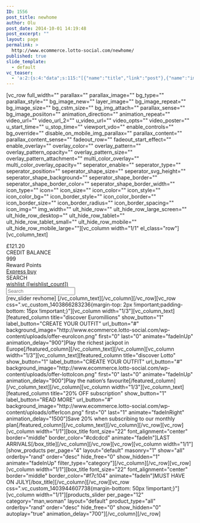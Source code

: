 ```yaml
---
ID: 1556
post_title: newhome
author: Olu
post_date: 2014-10-01 14:19:48
post_excerpt: ""
layout: page
permalink: >
  http://www.ecommerce.lotto-social.com/newhome/
published: true
slide_template:
  - default
vc_teaser:
  - 'a:2:{s:4:"data";s:115:"[{"name":"title","link":"post"},{"name":"image","image":"featured","link":"none"},{"name":"text","mode":"excerpt"}]";s:7:"bgcolor";s:0:"";}'
---
```

[vc_row full_width="" parallax="" parallax_image="" bg_type="" parallax_style="" bg_image_new="" layer_image="" bg_image_repeat="" bg_image_size="" bg_cstm_size="" bg_img_attach="" parallax_sense="" bg_image_posiiton="" animation_direction="" animation_repeat="" video_url="" video_url_2="" u_video_url="" video_opts="" video_poster="" u_start_time="" u_stop_time="" viewport_vdo="" enable_controls="" bg_override="" disable_on_mobile_img_parallax="" parallax_content="" parallax_content_sense="" fadeout_row="" fadeout_start_effect="" enable_overlay="" overlay_color="" overlay_pattern="" overlay_pattern_opacity="" overlay_pattern_size="" overlay_pattern_attachment="" multi_color_overlay="" multi_color_overlay_opacity="" seperator_enable="" seperator_type="" seperator_position="" seperator_shape_size="" seperator_svg_height="" seperator_shape_background="" seperator_shape_border="" seperator_shape_border_color="" seperator_shape_border_width="" icon_type="" icon="" icon_size="" icon_color="" icon_style="" icon_color_bg="" icon_border_style="" icon_color_border="" icon_border_size="" icon_border_radius="" icon_border_spacing="" icon_img="" img_width="" ult_hide_row="" ult_hide_row_large_screen="" ult_hide_row_desktop="" ult_hide_row_tablet="" ult_hide_row_tablet_small="" ult_hide_row_mobile="" ult_hide_row_mobile_large=""][vc_column width="1/1" el_class="row"][vc_column_text]
<div class="row">
<div class="col-sm-12">
<div class="shopInfo">
<div class="bonusDev tc">
<div class="bonus-credit lcolor2">£121.20</div>
CREDIT BALANCE
<div class="divider"></div>
</div>
<div class="rewardDev tc">
<div class="reward-point blue2">999</div>
Reward Points
<div class="divider"></div>
</div>
<a class="btn btn-success expressBtn" href="#">Express buy</a>
<div class="shop-search"><label>SEARCH</label>
<i class="glyphicon glyphicon-search"></i></div>
<a class="btn wishlist-btn" href="/wishlist"><i class="glyphicon glyphicon-heart"></i>wishlist ([wishlist_count])</a>

</div>
</div>
</div>
<div class="row shop-search-bar"><input class="form-control" type="search" placeholder="Search" />
<i class="glyphicon glyphicon-search"></i></div>
[rev_slider revhome]
<script>// <![CDATA[
$(document).ready(function(){     $(".shop-search").click(function(){         $(".shop-search-bar").slideToggle('fast');     }); });
// ]]></script>[/vc_column_text][/vc_column][/vc_row][vc_row css=".vc_custom_1403866283236{margin-top: 2px !important;padding-bottom: 15px !important;}"][vc_column width="1/3"][vc_column_text][featured_column title="discover Euromillions" show_button="1" label_button="CREATE YOUR OUTFIT" url_button="#" background_image="http://www.ecommerce.lotto-social.com/wp-content/uploads/offer-euroIcon.png" first="0" last="0" animate="fadeInUp" animation_delay="900"]Play the richest jackpot in Europe[/featured_column][/vc_column_text][/vc_column][vc_column width="1/3"][vc_column_text][featured_column title="discover Lotto" show_button="1" label_button="CREATE YOUR OUTFIT" url_button="#" background_image="http://www.ecommerce.lotto-social.com/wp-content/uploads/offer-lottoIcon.png" first="0" last="0" animate="fadeInUp" animation_delay="900"]Play the nation‘s favourite[/featured_column][/vc_column_text][/vc_column][vc_column width="1/3"][vc_column_text][featured_column title="20% OFF subscription" show_button="1" label_button="READ MORE" url_button="#" background_image="http://www.ecommerce.lotto-social.com/wp-content/uploads/offerIcon.png" first="0" last="1" animate="fadeInRight" animation_delay="1500"]Save 20% when subscribing to our monthly plan[/featured_column][/vc_column_text][/vc_column][/vc_row][vc_row][vc_column width="1/1"][box_title font_size="22" font_alignment="center" border="middle" border_color="#cdcdcd" animate="fadeIn"]LAST ARRIVALS[/box_title][/vc_column][/vc_row][vc_row][vc_column width="1/1"][show_products per_page="4" layout="default" masonry="1" show="all" orderby="rand" order="desc" hide_free="0" show_hidden="1" animate="fadeInUp" filter_type="category"][/vc_column][/vc_row][vc_row][vc_column width="1/1"][box_title font_size="22" font_alignment="center" border="middle" border_color="#f7c104" animate="fadeIn"]MUST HAVE ON JULY[/box_title][/vc_column][/vc_row][vc_row css=".vc_custom_1403944607738{margin-bottom: 50px !important;}"][vc_column width="1/1"][products_slider per_page="12" category="man,woman" layout="default" product_type="all" orderby="rand" order="desc" hide_free="0" show_hidden="0" autoplay="true" animation_delay="700"][/vc_column][/vc_row]